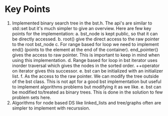 # Key Points

1. Implemented binary search tree in the bst.h. The api's are similar to std::set but it's much simpler to give an overview. Here are few key points for the implementation:
    a. bst_node is kept public, so that it can be directly accessed.
    b. root() give the direct access to the raw pointer to the root bst_node
    c. For range based for loop we need to implement end() (points to the element at the end of the container). end_pointer() gives the access to raw pointer. This is important to keep in mind when using this implementation.
    d. Range based for loop in bst iterator uses inorder traversal which gives the nodes in the sorted order. ++operator on iterator gives this successor.
    e. bst can be initialized with an initializer list.
    f. As the access to the raw pointer. We can modify the tree outside of the bst class. This is not apt for a good bst implementation but useful to implement algorithms problems but modifying it as we like.
    e. bst can be modified to/treated as binary trees. This is done in the solution to few problem sets here. 
2. Algorithms for node based DS like linked_lists and tree/graphs often are simpler to implement with recurssion.